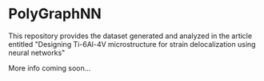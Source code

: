 # PolyGraphNN
This repository provides the dataset generated and analyzed in the article entitled "Designing Ti-6Al-4V microstructure for strain delocalization using neural networks"

More info coming soon...
